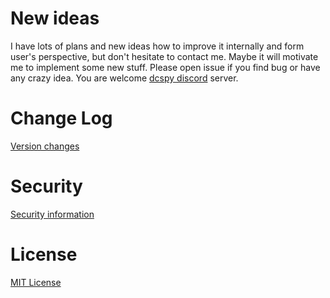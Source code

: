 # New ideas
I have lots of plans and new ideas how to improve it internally and form user's perspective, but don't hesitate to contact me. Maybe it will motivate me to implement some new stuff. Please open issue if you find bug or have any crazy idea.
You are welcome [dcspy discord](https://discord.gg/SP5Yjx3) server.

# Change Log
[Version changes](https://github.com/emcek/dcspy/blob/master/CHANGELOG.md)

# Security
[Security information](https://github.com/emcek/dcspy/blob/master/SECURITY.md)

# License
[MIT License](https://github.com/emcek/dcspy/blob/master/LICENSE.md)

